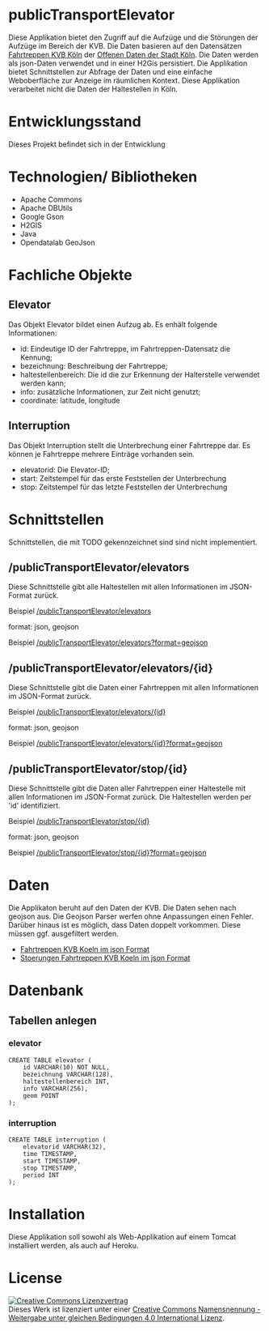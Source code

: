 # publicTransportElevator

Diese Applikation bietet den Zugriff auf die Aufzüge und die Störungen der Aufzüge im Bereich der KVB. Die Daten basieren auf den Datensätzen [Fahrtreppen KVB Köln](https://offenedaten-koeln.de/dataset/fahrtreppen-kvb-koeln) der [Offenen Daten der Stadt Köln](https://www.offenedaten-koeln.de/). Die Daten werden als json-Daten verwendet und in einer H2Gis persistiert. Die Applikation bietet Schnittstellen zur Abfrage der Daten und eine einfache Weboberfläche zur Anzeige im räumlichen Kontext. Diese Applikation verarbeitet nicht die Daten der Haltestellen in Köln.

# Entwicklungsstand

Dieses Projekt befindet sich in der Entwicklung

# Technologien/ Bibliotheken

- Apache Commons
- Apache DBUtils
- Google Gson
- H2GIS
- Java
- Opendatalab GeoJson

# Fachliche Objekte

## Elevator

Das Objekt Elevator bildet einen Aufzug ab. Es enhält folgende Informationen:

- id: Eindeutige ID der Fahrtreppe, im Fahrtreppen-Datensatz die Kennung;
- bezeichnung: Beschreibung der Fahrtreppe;
- haltestellenbereich: Die id die zur Erkennung der Halterstelle verwendet werden kann;
- info: zusätzliche Informationen, zur Zeit nicht genutzt;
- coordinate: latitude, longitude

## Interruption

Das Objekt Interruption stellt die Unterbrechung einer Fahrtreppe dar. Es können je Fahrtreppe mehrere Einträge vorhanden sein.

- elevatorid: Die Elevator-ID; 
- start: Zeitstempel für das erste Feststellen der Unterbrechung
- stop: Zeitstempel für das letzte Feststellen der Unterbrechung

# Schnittstellen

Schnittstellen, die mit TODO gekennzeichnet sind sind nicht implementiert.

## /publicTransportElevator/elevators

Diese Schnittstelle gibt alle Haltestellen mit allen Informationen im JSON-Format zurück.

Beispiel [/publicTransportElevator/elevators](http://localhost:8080/publicTransportElevator/elevators)

format: json, geojson

Beispiel [/publicTransportElevator/elevators?format=geojson](http://localhost:8080/publicTransportElevator/elevators?format=geojson)

## /publicTransportElevator/elevators/{id}

Diese Schnittstelle gibt die Daten einer Fahrtreppen mit allen Informationen im JSON-Format zurück.

Beispiel [/publicTransportElevator/elevators/{id}](http://localhost:8080/publicTransportElevator/elevators/001-51)

format: json, geojson

Beispiel [/publicTransportElevator/elevators/{id}?format=geojson](http://localhost:8080/publicTransportElevator/elevators/001-51?format=geojson)

## /publicTransportElevator/stop/{id}

Diese Schnittstelle gibt die Daten aller Fahrtreppen einer Haltestelle mit allen Informationen im JSON-Format zurück. Die Haltestellen werden per 'id' identifiziert.

Beispiel [/publicTransportElevator/stop/{id}](http://localhost:8080/publicTransportElevator/stop/9)

format: json, geojson

Beispiel [/publicTransportElevator/stop/{id}?format=geojson](http://localhost:8080/publicTransportElevator/stop/9?format=geojson)

# Daten

Die Applikaton beruht auf den Daten der KVB. Die Daten sehen nach geojson aus. Die Geojson Parser werfen ohne Anpassungen einen Fehler. Darüber hinaus ist es möglich, dass Daten doppelt vorkommen. Diese müssen ggf. ausgefiltert werden.

- [Fahrtreppen KVB Koeln im json Format](https://online-service.kvb-koeln.de/geoserver/OPENDATA/ows?service=WFS&version=1.0.0&request=GetFeature&typeName=ODENDATA%3Afahrtreppen&outputFormat=application/json)
- [Stoerungen Fahrtreppen KVB Koeln im json Format](https://online-service.kvb-koeln.de/geoserver/OPENDATA/ows?service=WFS&version=1.0.0&request=GetFeature&typeName=ODENDATA%3Afahrtreppen_gestoert&outputFormat=application/json)

# Datenbank

## Tabellen anlegen

### elevator

	CREATE TABLE elevator (
	    id VARCHAR(10) NOT NULL,
	    bezeichnung VARCHAR(128),
	    haltestellenbereich INT,
	    info VARCHAR(256),
	    geom POINT
	);

### interruption

	CREATE TABLE interruption (
	    elevatorid VARCHAR(32),
	    time TIMESTAMP,
	    start TIMESTAMP,
	    stop TIMESTAMP,
	    period INT
	);	

# Installation

Diese Applikation soll sowohl als Web-Applikation auf einem Tomcat installiert werden, als auch auf Heroku.

# License

<a rel="license" href="http://creativecommons.org/licenses/by-sa/4.0/"><img alt="Creative Commons Lizenzvertrag" style="border-width:0" src="https://i.creativecommons.org/l/by-sa/4.0/88x31.png" /></a><br />Dieses Werk ist lizenziert unter einer <a rel="license" href="http://creativecommons.org/licenses/by-sa/4.0/">Creative Commons Namensnennung - Weitergabe unter gleichen Bedingungen 4.0 International Lizenz</a>.
